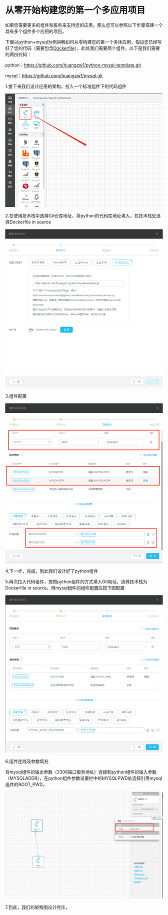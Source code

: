 # 从零开始构建您的第一个多应用项目

如果您需要更多的组件和服务来支持您的应用，那么您可以参照以下步骤搭建一个具有多个组件多个应用的项目。

下面以python+mysql为例讲解如何从零构建您的第一个多体应用，假设您已经写好了您的代码（需要包含[Dockerfile](/chapter1/ji-ben-gai-nian.md "Dockerfile")），此处我们需要两个组件，以下是我们需要的两份代码：

python：https://github.com/huangzw1/python-mysql-template.git

mysql：https://github.com/huangzw1/mysql.git

1.接下来我们设计应用的架构，拉入一个标准组件下的代码组件

![](/assets/import47.png)

2.在使用技术栈中选择Git仓库地址，将python的代码库地址填入，在技术栈处选择Dockerfile in source

![](/assets/import48.png)

3.组件配置

![](/assets/import49.png)

4.下一步，完成，到此我们设计好了python组件

5.再次拉入代码组件，按照python组件的方式填入Git地址，选择技术栈为Dockerfile in source。但mysql组件的组件配置应按下图配置

![](/assets/import50.png)

6.组件连线及参数填充

将mysql组件的输出参数（3306端口服务地址）连接到python组件的输入参数（MYSQLADDR），在python组件参数设置栏中的MYSQLPWD处选择引用mysql组件的ROOT\_PWD。

![](/assets/import51.png)

7.到此，我们的架构图设计完毕，




